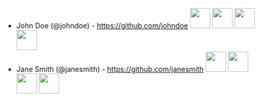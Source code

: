 - John Doe (@johndoe) - https://github.com/johndoe <img src="https://avatars.githubusercontent.com/u/29063?v=4" width="40" height="40"> <img src="https://avatars.githubusercontent.com/u/29063?v=4" width="40" height="40"> <img src="https://avatars.githubusercontent.com/u/29063?v=4" width="40" height="40"> <img src="https://avatars.githubusercontent.com/u/29063?v=4" width="40" height="40">
- Jane Smith (@janesmith) - https://github.com/janesmith <img src="https://avatars.githubusercontent.com/u/10216091?v=4" width="40" height="40"> <img src="https://avatars.githubusercontent.com/u/10216091?v=4" width="40" height="40"> <img src="https://avatars.githubusercontent.com/u/10216091?v=4" width="40" height="40"> <img src="https://avatars.githubusercontent.com/u/10216091?v=4" width="40" height="40">
